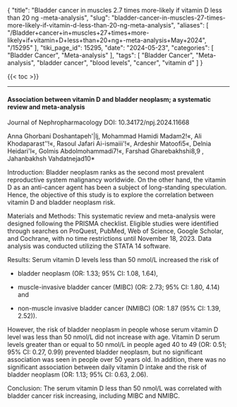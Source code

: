 {
    "title": "Bladder cancer in muscles 2.7 times more-likely if vitamin D less than 20 ng -meta-analysis",
    "slug": "bladder-cancer-in-muscles-27-times-more-likely-if-vitamin-d-less-than-20-ng-meta-analysis",
    "aliases": [
        "/Bladder+cancer+in+muscles+27+times+more-likely+if+vitamin+D+less+than+20+ng+-meta-analysis+May+2024",
        "/15295"
    ],
    "tiki_page_id": 15295,
    "date": "2024-05-23",
    "categories": [
        "Bladder Cancer",
        "Meta-analysis"
    ],
    "tags": [
        "Bladder Cancer",
        "Meta-analysis",
        "bladder cancer",
        "blood levels",
        "cancer",
        "vitamin d"
    ]
}


{{< toc >}}

---

#### Association between vitamin D and bladder neoplasm; a systematic review and meta-analysis

Journal of Nephropharmacology DOI: 10.34172/npj.2024.11668

Anna Ghorbani Doshantapeh'|lj, Mohammad Hamidi Madam2!«, Ali Khodaparast’’!«, Rasoul Jafari Ai-ismaiii'!«, Ardeshir Matoofi5«, Delnia Heidari'l«, Golmis Abdolmohammadi7!«, Farshad Gharebakhshi8,9 , Jahanbakhsh Vahdatnejad10*

Introduction: Bladder neoplasm ranks as the second most prevalent reproductive system malignancy worldwide. On the other hand, the vitamin D as an anti-cancer agent has been a subject of long-standing speculation. Hence, the objective of this study is to explore the correlation between vitamin D and bladder neoplasm risk.

Materials and Methods: This systematic review and meta-analysis were designed following the PRISMA checklist. Eligible studies were identified through searches on ProQuest, PubMed, Web of Science, Google Scholar, and Cochrane, with no time restrictions until November 18, 2023. Data analysis was conducted utilizing the STATA 14 software.

Results: Serum vitamin D levels less than 50 nmol/L increased the risk of

* bladder neoplasm (OR: 1.33; 95% CI: 1.08, 1.64), 

* muscle-invasive bladder cancer (MIBC) (OR: 2.73; 95% CI: 1.80, 4.14) and 

* non-muscle invasive bladder cancer (NMIBC) (OR: 1.87 (95% CI: 1.39, 2.52)). 

However, the risk of bladder neoplasm in people whose serum vitamin D level was less than 50 nmol/L did not increase with age. Vitamin D serum levels greater than or equal to 50 nmol/L in people aged 40 to 49 (OR: 0.51; 95% CI: 0.27, 0.99) prevented bladder neoplasm, but no significant association was seen in people over 50 years old. In addition, there was no significant association between daily vitamin D intake and the risk of bladder neoplasm (OR: 1.13; 95% CI: 0.63, 2.06).

Conclusion: The serum vitamin D less than 50 nmol/L was correlated with bladder cancer risk increasing, including MIBC and NMIBC.